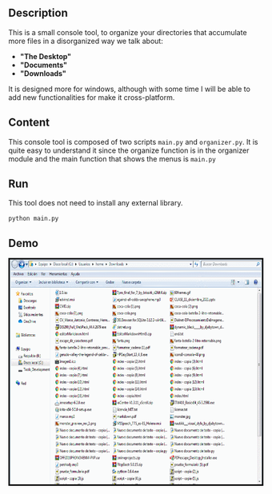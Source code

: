 ## Description


This is a small console tool, to organize your directories that accumulate more files in a disorganized way we talk about: 

- **"The Desktop"**
- **"Documents"**
- **"Downloads"**

It is designed more for windows, although with some time I will be able to add new functionalities for make it cross-platform.


## Content

This console tool is composed of two scripts `main.py` and `organizer.py`. It is quite easy to understand it since the organize function is in the organizer module and the main function that shows the menus is `main.py`


## Run

This tool does not need to install any external library.


```
python main.py
```


## Demo


<p align="center">
	<img src="assets/organizer.gif" alt="gif use" style="border: 3px solid black" width="700" height="450">
</p>